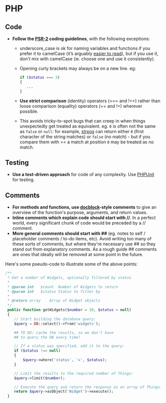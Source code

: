 # PHP

## Code
- **Follow the [PSR-2](https://github.com/php-fig/fig-standards/blob/master/accepted/PSR-2-coding-style-guide.md) coding guidelines**, with the following exceptions:

    - underscore_case is ok for naming variables and functions if you prefer it to camelCase (it’s arguably [easier to read](https://whathecode.wordpress.com/2013/02/16/camelcase-vs-underscores-revisited/)), but if you use it, don't mix with camelCase (ie. choose one and use it consistently).
    - Opening curly brackets may always be on a new line. eg:

        ```php
        if ($status === 3)
        {
           ...
        }
        ```

    - **Use strict comparison** (identity) operators (=== and !==) rather than loose comparison (equality) operators (== and !=) wherever possible.
    - This avoids tricky-to-spot bugs that can creep in when things unexpectedly get treated as equivalent. eg. `0` is often not the same as `false` or `null`: for example, [strpos](http://php.net/manual/en/function.strpos.php) can return either `0` (first character of the string matches) or `false` (no match) - but if you compare them with == a match at position `0` may be treated as no match.


## Testing
- **Use a test-driven approach** for code of any complexity. Use [PHPUnit](https://phpunit.de/) for testing.

## Comments
- **For methods and functions, use [docblock](http://www.phpdoc.org/docs/latest/references/phpdoc/index.html)-style comments** to give an overview of the function's purpose, arguments, and return values.
- **Inline comments which explain code should start with //**. In a perfect world, every significant chunk of code would be preceded by a // comment.
- **More general comments should start with ##** (eg. notes to self / placeholder comments / to-do items, etc). Avoid writing too many of these sorts of comments, but where they're necessary use ## so they stand out from explanatory comments. As a rough guide ## comments are ones that ideally will be removed at some point in the future.

Here's some pseudo-code to illustrate some of the above points:

```php
/**
 * Get a number of Widgets, optionally filtered by status
 *
 * @param int   $count  Number of Widgets to return
 * @param int   $status Status to filter by
 *
 * @return array    Array of Widget objects
 */
 public function getWidgets($number = 10, $status = null)
 {
    // Start building the database query:
    $query = DB::select()->from('widgets');

    ## TO DO: cache the results, so we don't have
    ## to query the DB every time?

    // If a status was specified, add it to the query:
    if ($status !== null)
    {
        $query->where('status', '=', $status);
    }

    // Limit the results to the required number of Things:
    $query->limit($number);

    // Execute the query and return the response as an array of Things:
    return $query->asObject('Widget')->execute();
 }
```
